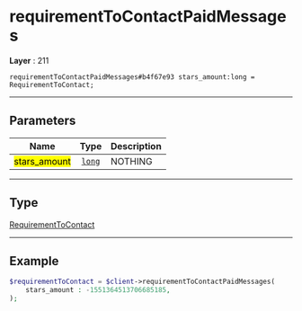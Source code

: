 # requirementToContactPaidMessages

**Layer** : 211

```tl
requirementToContactPaidMessages#b4f67e93 stars_amount:long = RequirementToContact;
```

---

## Parameters

| Name | Type | Description |
| :---: | :---: | :--- |
| <mark>stars_amount</mark> | [`long`](type/long) | NOTHING |

---

## Type

[RequirementToContact](type/RequirementToContact)

---

## Example

```php
$requirementToContact = $client->requirementToContactPaidMessages(
	stars_amount : -1551364513706685185,
);
```